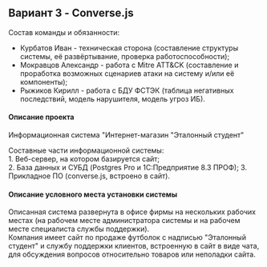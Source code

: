 ## Вариант 3 - Converse.js

Состав команды и обязанности:
- Курбатов Иван - техническая сторона (составление структуры системы, её развёртывание, проверка работоспособности);
- Мокравцов Александр - работа с Mitre ATT&CK (составление и проработка возможных сценариев атаки на систему и/или её компоненты);
- Рыжиков Кирилл - работа с БДУ ФСТЭК (таблица негативных последствий, модель нарушителя, модель угроз ИБ).

#### Описание проекта

Информационная система "Интернет-магазин "Эталонный студент"

Составные части информационной системы:  
    1.  Веб-сервер, на котором базируется сайт;  
    2.  База данных и СУБД (Postgres Pro и 1С:Предприятие 8.3 ПРОФ);
    3.  Прикладное ПО (converse.js, встроено в сайт).

#### Описание условного места установки системы

Описанная система развернута в офисе фирмы на нескольких рабочих местах (на рабочем месте администратора системы и на рабочем месте специалиста службы поддержки).  
Компания имеет сайт по продаже футболок с надписью "Эталонный студент" и службу поддержки клиентов, встроенную в сайт в виде чата, для обсуждения вопросов относительно товаров или неполадки сайта.

